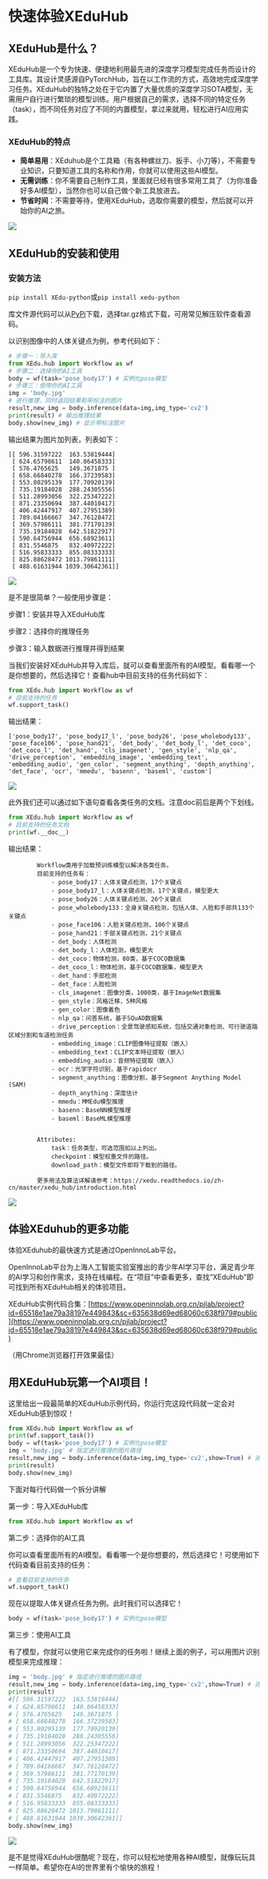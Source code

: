 # 快速体验XEduHub

## XEduHub是什么？

XEduHub是一个专为快速、便捷地利用最先进的深度学习模型完成任务而设计的工具库。其设计灵感源自PyTorchHub，旨在以工作流的方式，高效地完成深度学习任务。XEduHub的独特之处在于它内置了大量优质的深度学习SOTA模型，无需用户自行进行繁琐的模型训练。用户根据自己的需求，选择不同的特定任务（task），而不同任务对应了不同的内置模型，拿过来就用，轻松进行AI应用实践。

### XEduHub的特点

- **简单易用**：XEduhub是个工具箱（有各种螺丝刀、扳手、小刀等），不需要专业知识，只要知道工具的名称和作用，你就可以使用这些AI模型。
- **无需训练**：你不需要自己制作工具，里面就已经有很多常用工具了（为你准备好多AI模型），当然你也可以自己做个新工具放进去。
- **节省时间**：不需要等待，使用XEduHub，选取你需要的模型，然后就可以开始你的AI之旅。

![](../images/xeduhub/eason.gif)


## XEduHub的安装和使用

### 安装方法

`pip install XEdu-python`或`pip install xedu-python`

库文件源代码可以从[PyPi](https://pypi.org/project/xedu-python/#files)下载，选择tar.gz格式下载，可用常见解压软件查看源码。

以识别图像中的人体关键点为例，参考代码如下：

```python
# 步骤一：导入库
from XEdu.hub import Workflow as wf
# 步骤二：选择你的AI工具
body = wf(task='pose_body17') # 实例化pose模型
# 步骤三：使用你的AI工具
img = 'body.jpg'
# 进行推理，同时返回结果和带标注的图片
result,new_img = body.inference(data=img,img_type='cv2')
print(result) # 输出推理结果
body.show(new_img) # 显示带标注图片
```

输出结果为图片加列表，列表如下：

```
[[ 596.31597222  163.53819444]
 [ 624.65798611  140.86458333]
 [ 576.4765625   149.3671875 ]
 [ 658.66840278  166.37239583]
 [ 553.80295139  177.70920139]
 [ 735.19184028  288.24305556]
 [ 511.28993056  322.25347222]
 [ 871.23350694  387.44010417]
 [ 406.42447917  407.27951389]
 [ 789.04166667  347.76128472]
 [ 369.57986111  381.77170139]
 [ 735.19184028  642.51822917]
 [ 590.64756944  656.68923611]
 [ 831.5546875   832.40972222]
 [ 516.95833333  855.08333333]
 [ 825.88628472 1013.79861111]
 [ 488.61631944 1039.30642361]]
```

![](../images/xeduhub/bodyshow.png)

是不是很简单？一般使用步骤是：

步骤1：安装并导入XEduHub库

步骤2：选择你的推理任务

步骤3：输入数据进行推理并得到结果

当我们安装好XEduHub并导入库后，就可以查看里面所有的AI模型。看看哪一个是你想要的，然后选择它！查看hub中目前支持的任务代码如下：

```python
from XEdu.hub import Workflow as wf
# 目前支持的任务
wf.support_task()
```

输出结果：

```
['pose_body17', 'pose_body17_l', 'pose_body26', 'pose_wholebody133', 'pose_face106', 'pose_hand21', 'det_body', 'det_body_l', 'det_coco', 'det_coco_l', 'det_hand', 'cls_imagenet', 'gen_style', 'nlp_qa', 'drive_perception', 'embedding_image', 'embedding_text', 'embedding_audio', 'gen_color', 'segment_anything', 'depth_anything', 'det_face', 'ocr', 'mmedu', 'basenn', 'baseml', 'custom']
```

![](../images/xeduhub/task1.png)

此外我们还可以通过如下语句查看各类任务的文档。注意doc前后是两个下划线。

```python
from XEdu.hub import Workflow as wf
# 目前支持的任务文档
print(wf.__doc__)
```

输出结果：

```
        Workflow类用于加载预训练模型以解决各类任务。
        目前支持的任务有：
            - pose_body17：人体关键点检测，17个关键点
            - pose_body17_l：人体关键点检测，17个关键点，模型更大
            - pose_body26：人体关键点检测，26个关键点
            - pose_wholebody133：全身关键点检测，包括人体、人脸和手部共133个关键点
            - pose_face106：人脸关键点检测，106个关键点
            - pose_hand21：手部关键点检测，21个关键点
            - det_body：人体检测
            - det_body_l：人体检测，模型更大
            - det_coco：物体检测，80类，基于COCO数据集
            - det_coco_l：物体检测，基于COCO数据集，模型更大
            - det_hand：手部检测
            - det_face：人脸检测
            - cls_imagenet：图像分类，1000类，基于ImageNet数据集
            - gen_style：风格迁移，5种风格
            - gen_color：图像着色
            - nlp_qa：问答系统，基于SQuAD数据集
            - drive_perception：全景驾驶感知系统，包括交通对象检测、可行驶道路区域分割和车道检测任务
            - embedding_image：CLIP图像特征提取（嵌入）
            - embedding_text：CLIP文本特征提取（嵌入）   
            - embedding_audio：音频特征提取（嵌入）   
            - ocr：光学字符识别，基于rapidocr
            - segment_anything：图像分割，基于Segment Anything Model (SAM)
            - depth_anything：深度估计
            - mmedu：MMEdu模型推理
            - basenn：BaseNN模型推理
            - baseml：BaseML模型推理


        Attributes:
            task：任务类型，可选范围如以上列出。    
            checkpoint：模型权重文件的路径。
            download_path：模型文件即将下载到的路径。

        更多用法及算法详解请参考：https://xedu.readthedocs.io/zh-cn/master/xedu_hub/introduction.html
```

![](../images/xeduhub/task2.png)

## 体验XEduhub的更多功能

体验XEduhub的最快速方式是通过OpenInnoLab平台。

OpenInnoLab平台为上海人工智能实验室推出的青少年AI学习平台，满足青少年的AI学习和创作需求，支持在线编程。在“项目”中查看更多，查找“XEduHub”即可找到所有XEduHub相关的体验项目。

XEduHub实例代码合集：[https://www.openinnolab.org.cn/pjlab/project?id=65518e1ae79a38197e449843&sc=635638d69ed68060c638f979#public](https://www.openinnolab.org.cn/pjlab/project?id=65518e1ae79a38197e449843&sc=635638d69ed68060c638f979#public)

（用Chrome浏览器打开效果最佳）

## 用XEduHub玩第一个AI项目！

这里给出一段最简单的XEduHub示例代码，你运行完这段代码就一定会对XEduHub感到惊叹！

```python
from XEdu.hub import Workflow as wf
print(wf.support_task())
body = wf(task='pose_body17') # 实例化pose模型
img = 'body.jpg' # 指定进行推理的图片路径
result,new_img = body.inference(data=img,img_type='cv2',show=True) # 进行推理
print(result)
body.show(new_img)
```
下面对每行代码做一个拆分讲解

第一步：导入XEduHub库

```python
from XEdu.hub import Workflow as wf
```

第二步：选择你的AI工具

你可以查看里面所有的AI模型。看看哪一个是你想要的，然后选择它！可使用如下代码查看目前支持的任务：

```python
# 查看目前支持的任务
wf.support_task()
```

现在以提取人体关键点任务为例。此时我们可以选择它！

```python
body = wf(task='pose_body17') # 实例化pose模型
```

第三步：使用AI工具

有了模型，你就可以使用它来完成你的任务啦！继续上面的例子，可以用图片识别模型来完成推理：

```python
img = 'body.jpg' # 指定进行推理的图片路径
result,new_img = body.inference(data=img,img_type='cv2',show=True) # 进行推理
print(result)
#[[ 596.31597222  163.53819444]
# [ 624.65798611  140.86458333]
# [ 576.4765625   149.3671875 ]
# [ 658.66840278  166.37239583]
# [ 553.80295139  177.70920139]
# [ 735.19184028  288.24305556]
# [ 511.28993056  322.25347222]
# [ 871.23350694  387.44010417]
# [ 406.42447917  407.27951389]
# [ 789.04166667  347.76128472]
# [ 369.57986111  381.77170139]
# [ 735.19184028  642.51822917]
# [ 590.64756944  656.68923611]
# [ 831.5546875   832.40972222]
# [ 516.95833333  855.08333333]
# [ 825.88628472 1013.79861111]
# [ 488.61631944 1039.30642361]]
body.show(new_img)
```

![](../images/xeduhub/body.png)

是不是觉得XEduHub很酷呢？现在，你可以轻松地使用各种AI模型，就像玩玩具一样简单。希望你在AI的世界里有个愉快的旅程！
